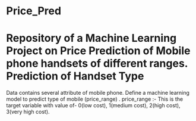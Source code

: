 # Price_Pred
Repository of a Machine Learning Project on Price Prediction of Mobile phone handsets of different ranges.  
Prediction of Handset Type
==========================
Data contains several attribute of mobile phone. 
Define a machine learning model to predict type of mobile
(price_range) .
price_range :- This is the target variable 
               with value of-
               0(low cost), 
               1(medium cost), 
               2(high cost), 
               3(very high cost).
